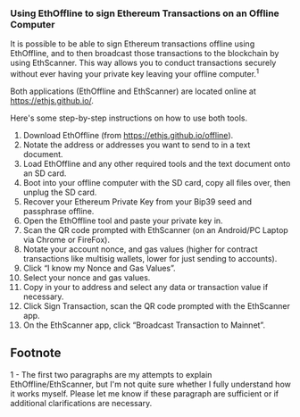 ### Using EthOffline to sign Ethereum Transactions on an Offline Computer

It is possible to be able to sign Ethereum transactions offline using EthOffline, and to then broadcast those transactions to the blockchain by using EthScanner. This way allows you to conduct transactions securely without ever having your private key leaving your offline computer.<sup>1</sup>

Both applications (EthOffline and EthScanner) are located online at https://ethjs.github.io/.

Here's some step-by-step instructions on how to use both tools.

1. Download EthOffline (from https://ethjs.github.io/offline).
2. Notate the address or addresses you want to send to in a text document.
2. Load EthOffline and any other required tools and the text document onto an SD card.
3. Boot into your offline computer with the SD card, copy all files over, then unplug the SD card.
4. Recover your Ethereum Private Key from your Bip39 seed and passphrase offline.
5. Open the EthOffline tool and paste your private key in.
6. Scan the QR code prompted with EthScanner (on an Android/PC Laptop via Chrome or FireFox).
7. Notate your account nonce, and gas values (higher for contract transactions like multisig wallets, lower for just sending to accounts).
8. Click “I know my Nonce and Gas Values”.
9. Select your nonce and gas values.
10. Copy in your to address and select any data or transaction value if necessary.
12. Click Sign Transaction, scan the QR code prompted with the EthScanner app.
13. On the EthScanner app, click “Broadcast Transaction to Mainnet”.


## Footnote
1 - The first two paragraphs are my attempts to explain EthOffline/EthScanner, but I'm not quite sure whether I fully understand how it works myself. Please let me know if these paragraph are  sufficient or if additional clarifications are necessary.